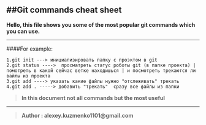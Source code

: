 ##Git commands cheat sheet 
---
__Hello, this file shows you some of the most popular git commands which you can use.__

---
####For example:

```
1.git init ---> инициализировать папку с проэктом в git 
2.git status ---->  просматреть статус роботы git (в папке проекта) | помотреть в какой сейчас ветке находишься | и посмотреть трекаются ли вайлы из проекта   
3.git add ----> указать какие файлы нужно "отслеживать" трекать 
4.git add . -----> добавить "трекать"  сразу все файлы из папки
```
>__In this document not all commands but the most useful__

---
>__Author : alexey.kuzmenko1101@gmail.com__
